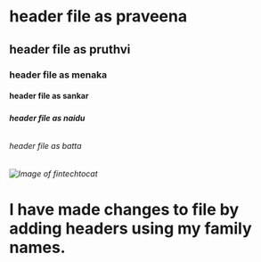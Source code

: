 # <H1> header file as praveena
## <H2> header file as pruthvi
### <H3> header file as menaka
#### <H4> header file as sankar
##### <H5> header file as naidu
###### <H6> header file as batta



###### ![Image of fintechtocat](https://octodex.github.com/images/Fintechtocat.png)

# I have made changes to file by adding headers using my family names.
